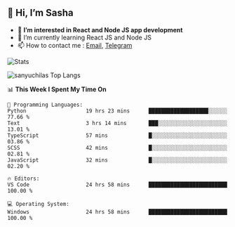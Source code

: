 ## 👋 Hi, I’m Sasha

- 👀 **I’m interested in React and Node JS app development** 
- 🌱 I’m currently learning React JS and Node JS
- 📫 How to contact me : [Email](mailto:sanyuchilas@gmail.com), [Telegram](https://t.me/sanyuchilas)

![Stats](https://github-readme-stats.vercel.app/api?username=sanyuchilas&show_icons=true&theme=react&hide=issues&count_private=true&layout=compact)

![sanyuchilas Top Langs](https://github-readme-stats.vercel.app/api/top-langs/?username=sanyuchilas&theme=react&hide_border=true&include_all_commits=true&count_private=true)

<!--START_SECTION:waka-->
📊 **This Week I Spent My Time On** 

```text
💬 Programming Languages: 
Python                   19 hrs 23 mins      ███████████████████░░░░░░   77.66 % 
Text                     3 hrs 14 mins       ███░░░░░░░░░░░░░░░░░░░░░░   13.01 % 
TypeScript               57 mins             █░░░░░░░░░░░░░░░░░░░░░░░░   03.86 % 
SCSS                     42 mins             █░░░░░░░░░░░░░░░░░░░░░░░░   02.81 % 
JavaScript               32 mins             █░░░░░░░░░░░░░░░░░░░░░░░░   02.20 % 

🔥 Editors: 
VS Code                  24 hrs 58 mins      █████████████████████████   100.00 % 

💻 Operating System: 
Windows                  24 hrs 58 mins      █████████████████████████   100.00 % 
```


<!--END_SECTION:waka-->
